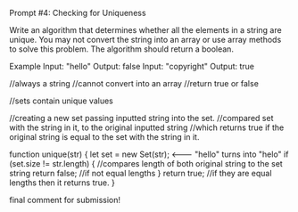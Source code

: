 Prompt #4: Checking for Uniqueness

Write an algorithm that determines whether all the elements in a string are unique. You may not convert the string into an array or use array methods to solve this problem. The algorithm should return a boolean.

Example
Input: "hello"
Output: false
Input: "copyright"
Output: true

//always a string
//cannot convert into an array
//return true or false

//sets contain unique values

//creating a new set passing inputted string into the set.
//compared set with the string in it, to the original inputted string
//which returns true if the original string is equal to the set with the string in it.

function unique(str) {
  let set = new Set(str); <--- "hello" turns into "helo"
  if (set.size != str.length) { //compares length of both original string to the set string
  return false; //if not equal lengths
  }
  return true; //if they are equal lengths then it returns true.
}

final comment for submission!